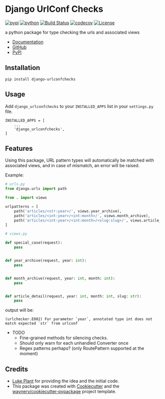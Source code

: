 # Django UrlConf Checks

[![pypi](https://img.shields.io/pypi/v/django-urlconfchecks.svg)](https://pypi.org/project/django-urlconfchecks/)
[![python](https://img.shields.io/pypi/pyversions/django-urlconfchecks.svg)](https://pypi.org/project/django-urlconfchecks/)
[![Build Status](https://github.com/AliSayyah/django-urlconfchecks/actions/workflows/dev.yml/badge.svg)](https://github.com/AliSayyah/django-urlconfchecks/actions/workflows/dev.yml)
[![codecov](https://codecov.io/gh/AliSayyah/django-urlconfchecks/branch/main/graphs/badge.svg)](https://codecov.io/github/AliSayyah/django-urlconfchecks)
[![License](https://img.shields.io/github/license/AliSayyah/django-urlconfchecks.svg)](https://www.gnu.org/licenses/gpl-3.0.en.html)


a python package for type checking the urls and associated views

* [Documentation](https://AliSayyah.github.io/django-urlconfchecks)
* [GitHub](https://github.com/AliSayyah/django-urlconfchecks)
* [PyPI](https://pypi.org/project/django-urlconfchecks/)
## Installation

    pip install django-urlconfchecks

## Usage

Add `django_urlconfchecks` to your `INSTALLED_APPS` list in your `settings.py` file.

    INSTALLED_APPS = [
        ...
        'django_urlconfchecks',
    ]
## Features

Using this package, URL pattern types will automatically be matched with associated views, and in case of mismatch, an
error will be raised.

Example:

```python
# urls.py
from django.urls import path

from . import views

urlpatterns = [
    path('articles/<str:year>/', views.year_archive),
    path('articles/<int:year>/<int:month>/', views.month_archive),
    path('articles/<int:year>/<int:month>/<slug:slug>/', views.article_detail),
]
```

```python
# views.py

def special_case(request):
    pass


def year_archive(request, year: int):
    pass


def month_archive(request, year: int, month: int):
    pass


def article_detail(request, year: int, month: int, slug: str):
    pass
```

output will be:

```
(urlchecker.E002) For parameter `year`, annotated type int does not match expected `str` from urlconf
```

* TODO
    - Fine-grained methods for silencing checks.
    - Should only warn for each unhandled Converter once
    - Regex patterns perhaps? (only RoutePattern supported at the moment)

## Credits

- [Luke Plant](https://github.com/spookylukey) for providing the idea and the initial code.
- This package was created with [Cookiecutter](https://github.com/audreyr/cookiecutter) and
  the [waynerv/cookiecutter-pypackage](https://github.com/waynerv/cookiecutter-pypackage) project template.
